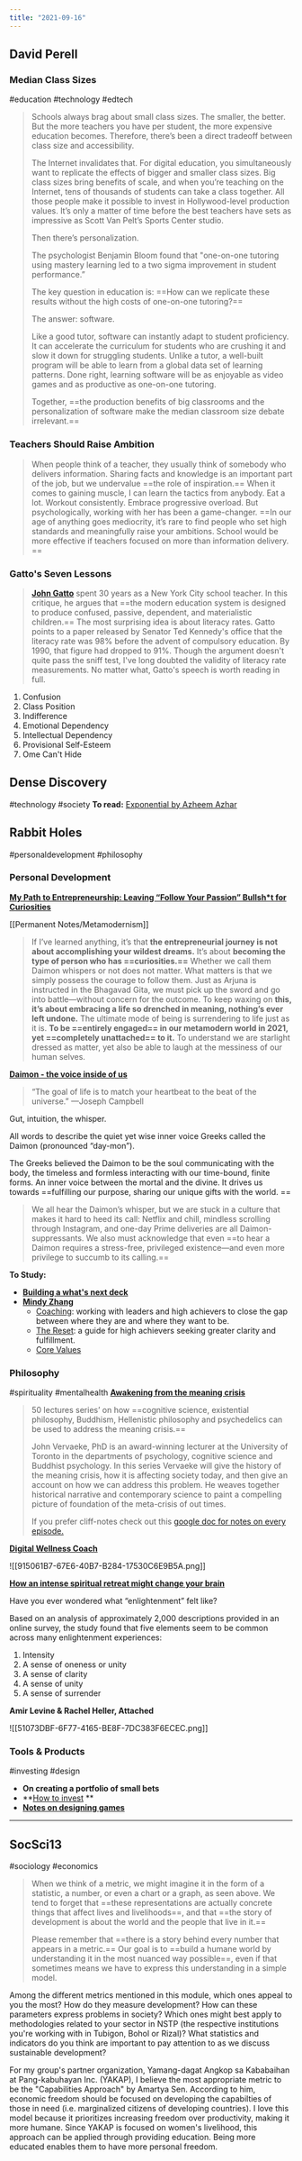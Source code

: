```yaml
---
title: "2021-09-16"
---
```

## David Perell
### Median Class Sizes
#education #technology #edtech 
> Schools always brag about small class sizes. The smaller, the better. But the more teachers you have per student, the more expensive education becomes. Therefore, there’s been a direct tradeoff between class size and accessibility.
> 
> The Internet invalidates that. For digital education, you simultaneously want to replicate the effects of bigger and smaller class sizes. Big class sizes bring benefits of scale, and when you’re teaching on the Internet, tens of thousands of students can take a class together. All those people make it possible to invest in Hollywood-level production values. It’s only a matter of time before the best teachers have sets as impressive as Scott Van Pelt’s Sports Center studio.
> 
> Then there’s personalization.
> 
> The psychologist Benjamin Bloom found that "one-on-one tutoring using mastery learning led to a two sigma improvement in student performance.”
> 
> The key question in education is: ==How can we replicate these results without the high costs of one-on-one tutoring?==
> 
> The answer: software.
> 
> Like a good tutor, software can instantly adapt to student proficiency. It can accelerate the curriculum for students who are crushing it and slow it down for struggling students. Unlike a tutor, a well-built program will be able to learn from a global data set of learning patterns. Done right, learning software will be as enjoyable as video games and as productive as one-on-one tutoring.
> 
> Together, ==the production benefits of big classrooms and the personalization of software make the median classroom size debate irrelevant.==

### Teachers Should Raise Ambition
> When people think of a teacher, they usually think of somebody who delivers information. Sharing facts and knowledge is an important part of the job, but we undervalue ==the role of inspiration.==
> When it comes to gaining muscle, I can learn the tactics from anybody. Eat a lot. Workout consistently. Embrace progressive overload. But psychologically, working with her has been a game-changer. ==In our age of anything goes mediocrity, it’s rare to find people who set high standards and meaningfully raise your ambitions. School would be more effective if teachers focused on more than information delivery. ​==

### Gatto's Seven Lessons
> **[John Gatto](https://click.convertkit-mail.com/4zuggnwz9qheh44n3dfx/dpheh0hq0nw2zkcm/aHR0cHM6Ly93d3cudW5zY2hvb2xpbmcuY29tL3QvdGhlLXNldmVuLWxlc3Nvbi1zY2hvb2x0ZWFjaGVyLzI2Ng==)** spent 30 years as a New York City school teacher. In this critique, he argues that ==the modern education system is designed to produce confused, passive, dependent, and materialistic children.== The most surprising idea is about literacy rates. Gatto points to a paper released by Senator Ted Kennedy's office that the literacy rate was 98% before the advent of compulsory education. By 1990, that figure had dropped to 91%. Though the argument doesn't quite pass the sniff test, I've long doubted the validity of literacy rate measurements. No matter what, Gatto's speech is worth reading in full.

1. Confusion
2. Class Position
3. Indifference
4. Emotional Dependency
5. Intellectual Dependency
6. Provisional Self-Esteem
7. Ome Can't Hide

## Dense Discovery
#technology #society 
**To read:** [Exponential by Azheem Azhar](https://t.densediscovery.com/CL0/https:%2F%2Fwww.exponential-book.com%2F%3Futm_source=densediscovery%26utm_medium=email%26utm_campaign=newsletter-issue-155/1/0100017be131d23e-2df3958a-b24e-4e22-aa8d-28e4bf399a92-000000/Gt6RE4CqSCqLaY9iw8QugNbKvtv8ixQyyspvt-W0i7U=214)

## Rabbit Holes
#personaldevelopment #philosophy 
### Personal Development
[**My Path to Entrepreneurship: Leaving “Follow Your Passion” Bullsh*t for Curiosities**](https://deepfix.substack.com/p/my-path-to-entrepreneurship-leaving)

[[Permanent Notes/Metamodernism]]

> If I’ve learned anything, it’s that **the entrepreneurial journey is not about accomplishing your wildest dreams.** It’s about **becoming the type of person who has ==curiosities.==** Whether we call them Daimon whispers or not does not matter. What matters is that we simply possess the courage to follow them. Just as Arjuna is instructed in the Bhagavad Gita, we must pick up the sword and go into battle—without concern for the outcome.
> To keep waxing on **this, it’s about embracing a life so drenched in meaning, nothing’s ever left undone.** The ultimate mode of being is surrendering to life just as it is. **To be ==entirely engaged== in our metamodern world in 2021, yet ==completely unattached== to it.** To understand we are starlight dressed as matter, yet also be able to laugh at the messiness of our human selves. 

[**Daimon - the voice inside of us**](https://deepfix.substack.com/p/the-voice-inside-ushttps://deepfix.substack.com/p/the-voice-inside-us)

> “The goal of life is to match your heartbeat to the beat of the universe.” —Joseph Campbell

Gut, intuition, the whisper.

All words to describe the quiet yet wise inner voice Greeks called the Daimon (pronounced “day-mon”).

The Greeks believed the Daimon to be the soul communicating with the body, the timeless and formless interacting with our time-bound, finite forms. An inner voice between the mortal and the divine. It drives us towards ==fulfilling our purpose, sharing our unique gifts with the world. ==

> We all hear the Daimon’s whisper, but we are stuck in a culture that makes it hard to heed its call: Netflix and chill, mindless scrolling through Instagram, and one-day Prime deliveries are all Daimon-suppressants.
> We also must acknowledge that even ==to hear a Daimon requires a stress-free, privileged existence—and even more privilege to succumb to its calling.==

**To Study:**
- [**Building a what's next deck**](https://uxdesign.cc/building-a-whats-next-deck-c36c9cc625ee)
- [**Mindy Zhang**](https://www.mindyzhang.com/)
	- [Coaching](http://throughline.xyz/): working with leaders and high achievers to close the gap between where they are and where they want to be.
	- [The Reset](http://mindy.substack.com/): a guide for high achievers seeking greater clarity and fulfillment.
	- [Core Values](https://pyrite-sense-5f6.notion.site/My-Core-Values-332a0556eaf443e0ae482b4512ef3027)

### Philosophy
#spirituality #mentalhealth 
**[Awakening from the meaning crisis](https://www.youtube.com/playlist?list=PLND1JCRq8Vuh3f0P5qjrSdb5eC1ZfZwWJ)**

> 50 lectures series’ on how ==cognitive science, existential philosophy, Buddhism, Hellenistic philosophy and psychedelics can be used to address the meaning crisis.==
> 
> John Vervaeke, PhD is an award-winning lecturer at the University of Toronto in the departments of psychology, cognitive science and Buddhist psychology. In this series Vervaeke will give the history of the meaning crisis, how it is affecting society today, and then give an account on how we can address this problem. He weaves together historical narrative and contemporary science to paint a compelling picture of foundation of the meta-crisis of out times.
> 
> If you prefer cliff-notes check out this [google doc for notes on every episode.](https://docs.google.com/document/u/0/d/1VEhfb09YIZLW1a__Ck4uq_618SYP4fwW5b3YimZaux4/mobilebasic)

**[Digital Wellness Coach](https://twitter.com/Clo__S/status/1423910279658688514)**

![[915061B7-67E6-40B7-B284-17530C6E9B5A.png]]

[**How an intense spiritual retreat might change your brain**](https://psyche.co/ideas/how-an-intense-spiritual-retreat-might-change-your-brain?utm_source=Psyche+Magazine&utm_campaign=a93c9a630a-EMAIL_CAMPAIGN_2021_08_11_01_01&utm_medium=email&utm_term=0_76a303a90a-a93c9a630a-71924120)

Have you ever wondered what “enlightenment” felt like?

Based on an analysis of approximately 2,000 descriptions provided in an online survey, the study found that five elements seem to be common across many enlightenment experiences:
1. Intensity
2. A sense of oneness or unity
3. A sense of clarity
4. A sense of unity
5. A sense of surrender

**Amir Levine & Rachel Heller, Attached**

![[51073DBF-6F77-4165-BE8F-7DC383F6ECEC.png]]

### Tools & Products
#investing #design 
+ **On creating a portfolio of small bets**
+ **[How to invest](https://unchartedterritories.tomaspueyo.com/p/key-investment-principles)
**
+ **[Notes on designing games](https://www.conordewey.com/blog/designing-games/)**

--- 
## SocSci13
#sociology #economics 
> When we think of a metric, we might imagine it in the form of a statistic, a number, or even a chart or a graph, as seen above. We tend to forget that ==these representations are actually concrete things that affect lives and livelihoods==, and that ==the story of development is about the world and the people that live in it.==
> 
> Please remember that ==there is a story behind every number that appears in a metric.== Our goal is to ==build a humane world by understanding it in the most nuanced way possible==, even if that sometimes means we have to express this understanding in a simple model.

Among the different metrics mentioned in this module, which ones appeal to you the most? How do they measure development? How can these parameters express problems in society? Which ones might best apply to methodologies related to your sector in NSTP (the respective institutions you're working with in Tubigon, Bohol or Rizal)? What statistics and indicators do you think are important to pay attention to as we discuss sustainable development?


For my group's partner organization, Yamang-dagat Angkop sa Kababaihan at Pang-kabuhayan Inc. (YAKAP), I believe the most appropriate metric to be the "Capabilities Approach" by Amartya Sen. According to him, economic freedom should be focused on developing the capabilties of those in need (i.e. marginalized citizens of developing countries). I love this model because it prioritizes increasing freedom over productivity, making it more humane. Since YAKAP is focused on women's livelihood, this approach can be applied through providing education. Being more educated enables them to have more personal freedom.